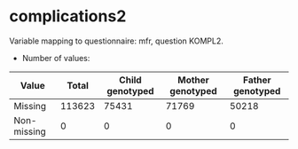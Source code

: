 # complications2
Variable mapping to questionnaire: mfr, question KOMPL2.
- Number of values:

| Value | Total | Child genotyped | Mother genotyped | Father genotyped |
| ----- | ----- | --------------- | ---------------- | ---------------- |
| Missing | 113623 | 75431 | 71769 | 50218 |
| Non-missing | 0 | 0 | 0 | 0 |



